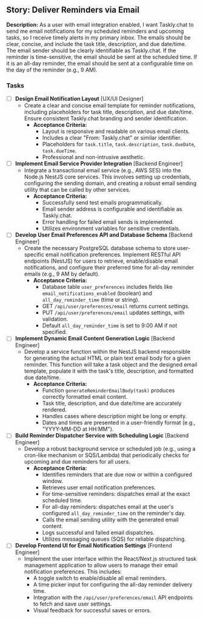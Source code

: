## Story: Deliver Reminders via Email

**Description:**
As a user with email integration enabled, I want Taskly.chat to send me email notifications for my scheduled reminders and upcoming tasks, so I receive timely alerts in my primary inbox. The emails should be clear, concise, and include the task title, description, and due date/time. The email sender should be clearly identifiable as Taskly.chat. If the reminder is time-sensitive, the email should be sent at the scheduled time. If it is an all-day reminder, the email should be sent at a configurable time on the day of the reminder (e.g., 9 AM).

### Tasks

- [ ] **Design Email Notification Layout** [UX/UI Designer]
  - Create a clear and concise email template for reminder notifications, including placeholders for task title, description, and due date/time. Ensure consistent Taskly.chat branding and sender identification.
    *   **Acceptance Criteria:**
        *   Layout is responsive and readable on various email clients.
        *   Includes a clear "From: Taskly.chat" or similar identifier.
        *   Placeholders for `task.title`, `task.description`, `task.dueDate`, `task.dueTime`.
        *   Professional and non-intrusive aesthetic.
- [ ] **Implement Email Service Provider Integration** [Backend Engineer]
  - Integrate a transactional email service (e.g., AWS SES) into the Node.js NestJS core services. This involves setting up credentials, configuring the sending domain, and creating a robust email sending utility that can be called by other services.
    *   **Acceptance Criteria:**
        *   Successfully send test emails programmatically.
        *   Email sender address is configurable and identifiable as Taskly.chat.
        *   Error handling for failed email sends is implemented.
        *   Utilizes environment variables for sensitive credentials.
- [ ] **Develop User Email Preferences API and Database Schema** [Backend Engineer]
  - Create the necessary PostgreSQL database schema to store user-specific email notification preferences. Implement RESTful API endpoints (NestJS) for users to retrieve, enable/disable email notifications, and configure their preferred time for all-day reminder emails (e.g., 9 AM by default).
    *   **Acceptance Criteria:**
        *   Database table `user_preferences` includes fields like `email_notifications_enabled` (boolean) and `all_day_reminder_time` (time or string).
        *   GET `/api/user/preferences/email` returns current settings.
        *   PUT `/api/user/preferences/email` updates settings, with validation.
        *   Default `all_day_reminder_time` is set to 9:00 AM if not specified.
- [ ] **Implement Dynamic Email Content Generation Logic** [Backend Engineer]
  - Develop a service function within the NestJS backend responsible for generating the actual HTML or plain text email body for a given reminder. This function will take a task object and the designed email template, populate it with the task's title, description, and formatted due date/time.
    *   **Acceptance Criteria:**
        *   Function `generateReminderEmailBody(task)` produces correctly formatted email content.
        *   Task title, description, and due date/time are accurately rendered.
        *   Handles cases where description might be long or empty.
        *   Dates and times are presented in a user-friendly format (e.g., "YYYY-MM-DD at HH:MM").
- [ ] **Build Reminder Dispatcher Service with Scheduling Logic** [Backend Engineer]
  - Develop a robust background service or scheduled job (e.g., using a cron-like mechanism or SQS/Lambda) that periodically checks for upcoming and due reminders for all users.
    *   **Acceptance Criteria:**
        *   Identifies reminders that are due now or within a configured window.
        *   Retrieves user email notification preferences.
        *   For time-sensitive reminders: dispatches email at the exact scheduled time.
        *   For all-day reminders: dispatches email at the user's configured `all_day_reminder_time` on the reminder's day.
        *   Calls the email sending utility with the generated email content.
        *   Logs successful and failed email dispatches.
        *   Utilizes messaging queues (SQS) for reliable dispatching.
- [ ] **Develop Frontend UI for Email Notification Settings** [Frontend Engineer]
  - Implement the user interface within the React/Next.js structured task management application to allow users to manage their email notification preferences. This includes:
    *   A toggle switch to enable/disable all email reminders.
    *   A time picker input for configuring the all-day reminder delivery time.
    *   Integration with the `/api/user/preferences/email` API endpoints to fetch and save user settings.
    *   Visual feedback for successful saves or errors.
